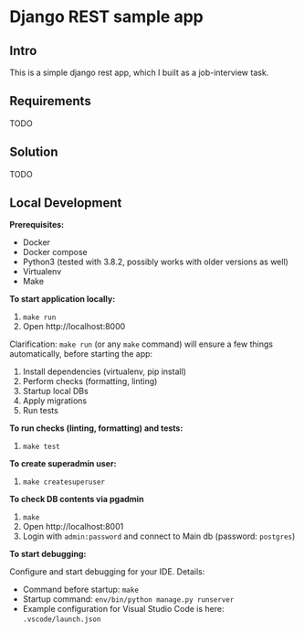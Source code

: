 # Django REST sample app

## Intro

This is a simple django rest app, which I built as a job-interview task.

## Requirements

TODO

## Solution

TODO

## Local Development

**Prerequisites:**

- Docker
- Docker compose
- Python3 (tested with 3.8.2, possibly works with older versions as well)
- Virtualenv
- Make

**To start application locally:**

1. `make run`
2. Open http://localhost:8000

Clarification: `make run` (or any `make` command) will ensure a few things automatically, before starting the app:

1. Install dependencies (virtualenv, pip install)
2. Perform checks (formatting, linting)
3. Startup local DBs
4. Apply migrations
5. Run tests

**To run checks (linting, formatting) and tests:**

1. `make test`

**To create superadmin user:**

1. `make createsuperuser`

**To check DB contents via pgadmin**

1. `make`
2. Open http://localhost:8001
3. Login with `admin:password` and connect to Main db (password: `postgres`)

**To start debugging:**

Configure and start debugging for your IDE. Details:

- Command before startup: `make`
- Startup command: `env/bin/python manage.py runserver`
- Example configuration for Visual Studio Code is here: `.vscode/launch.json`
